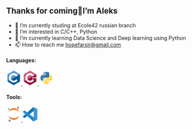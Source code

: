 ## Thanks for coming👋I’m Aleks
- 🔭 I’m currently studing at Ecole42 russian branch
- 👀 I’m interested in C/C++, Python
- 🌱 I’m currently learning Data Science and Deep learning using Python
- 📫 How to reach me [hopefarsir@gmail.com](mailto:hopefarsir@gmail.com)

#### Languages:

<p align="left">
<a href="https://www.cprogramming.com/" target="_blank" rel="noreferrer"> <img src="https://raw.githubusercontent.com/devicons/devicon/master/icons/c/c-original.svg" alt="c" width="40" height="40"/> </a>
<a href="https://www.cplusplus.com/" target="_blank" rel="noreferrer"> <img src="https://raw.githubusercontent.com/devicons/devicon/master/icons/cplusplus/cplusplus-original.svg" alt="cplusplus" width="40" height="40"/> </a>
<a href="https://www.python.org" target="_blank"> <img src="https://raw.githubusercontent.com/devicons/devicon/master/icons/python/python-original.svg" alt="python" width="40" height="40"/> </a>
</p>

#### Tools:

<p align="left">
<a href="https://jupyter.org/" target="_blank" rel="noreferrer"> <img src="https://raw.githubusercontent.com/devicons/devicon/master/icons/jupyter/jupyter-original.svg" alt="jupyter" width="40" height="40"/> </a>
<a href="https://code.visualstudio.com/" target="_blank" rel="noreferrer"> <img src="https://raw.githubusercontent.com/devicons/devicon/master/icons/vscode/vscode-original.svg" alt="vscode" width="40" height="40"/> </a>
</p>
<!---
ldusty/ldusty is a ✨ special ✨ repository because its `README.md` (this file) appears on your GitHub profile.
You can click the Preview link to take a look at your changes.
--->
